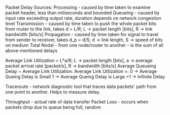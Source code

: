 Packet Delay Sources:
  Processing - caused by time taken to examine packet header, less than miliseconds and bounded
  Queueing - caused by input rate exceeding output rate, duration depends on network congestion level
  Transmission - caused by time taken to push the whole packet bits from router to the link, takes d = L/R; L -> packet length [bits], R -> link bandwidth [bits/s]
  Propagation - caused by time taken for signal to travel from sender to receiver, takes d_p = d/S; d -> link length, S -> speed of bits on medium
  Total Nodal - from one node/router to another - is the sum of all above-mentioned delays

  Average Link Utilization = L*a/R; L -> packet length [bits], a -> average packet arrival rate [packet/s], R -> bandwidth [bits/s]
  Average Queueing Delay ~ Average Link Utilization:
    Average Link Utilization =:
      0 -> Average Queing Delay is Small
      1 -> Average Queing Delay is Large
      >1 -> Infinite Delay

  Traceroute - network diagnostic tool that traces data packets' path from one point to another. Helps to measure delay. 

  Throughput - actual rate of data transfer
  Packet Loss - occurs when packets drop due to queue being full, random

  

  
